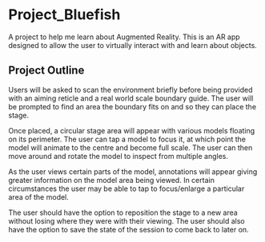 # Project_Bluefish
A project to help me learn about Augmented Reality. This is an AR app designed to allow the user to virtually interact with and learn about objects.

## Project Outline
Users will be asked to scan the environment briefly before being provided with an aiming reticle and a real world scale boundary guide. The user will be prompted to find an area the boundary fits on and so they can place the stage. 

Once placed, a circular stage area will appear with various models floating on its perimeter. The user can tap a model to focus it, at which point the model will animate to the centre and become full scale. The user can then move around and rotate the model to inspect from multiple angles.

As the user views certain parts of the model, annotations will appear giving greater information on the model area being viewed. In certain circumstances the user may be able to tap to focus/enlarge a particular area of the model.

The user should have the option to reposition the stage to a new area without losing where they were with their viewing. The user should also have the option to save the state of the session to come back to later on.

